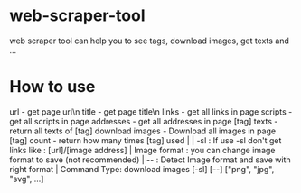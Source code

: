 # web-scraper-tool
web scraper tool can help you to see tags, download images, get texts and ...

# How to use 
url - get page url\n
title - get page title\n
links - get all links in page
scripts - get all scripts in page
addresses - get all addresses in page
[tag] texts - return all texts of [tag]
download images - Download all images in page
[tag] count - return how many times [tag] used |
                                               | -sl : If use -sl don\'t get links like : [url]/[image address]
                                               | Image format : you can change image format to save (not recommended)
                                               | -- : Detect Image format and save with right format
                                               | Command Type: download images [-sl] [--] ["png", "jpg", "svg", ...]
